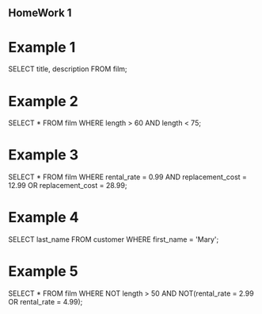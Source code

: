 ## HomeWork 1
# Example 1 
SELECT title, description FROM film;

# Example 2
SELECT * FROM film WHERE length > 60 AND length < 75;

# Example 3
SELECT * FROM film WHERE rental_rate = 0.99 AND replacement_cost = 12.99 OR replacement_cost = 28.99;

# Example 4
SELECT last_name FROM customer WHERE first_name = 'Mary';

# Example 5
SELECT * FROM film WHERE NOT length > 50 AND NOT(rental_rate = 2.99 OR rental_rate = 4.99);
